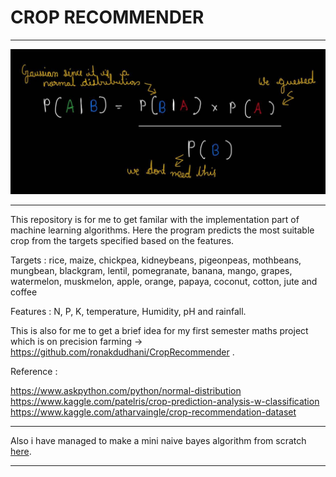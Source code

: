 # CROP RECOMMENDER
---

<img src="./GNB.jpg" >

---

This repository is for me to get familar with the implementation part of machine learning algorithms.
Here the program predicts the most suitable crop from the targets specified based on the features.

Targets : rice, maize, chickpea, kidneybeans, pigeonpeas, mothbeans, mungbean, blackgram, lentil, pomegranate, banana, mango, grapes, watermelon, muskmelon, apple, orange, papaya, coconut, cotton, jute and coffee

Features : N, P, K, temperature, Humidity, pH and  rainfall. 


This is also for me to get a brief idea for my first semester maths project which is on precision farming -> https://github.com/ronakdudhani/CropRecommender .


Reference : 

https://www.askpython.com/python/normal-distribution \
https://www.kaggle.com/patelris/crop-prediction-analysis-w-classification \
https://www.kaggle.com/atharvaingle/crop-recommendation-dataset

---

Also i have managed to make a mini naive bayes algorithm from scratch [here](https://github.com/Akshaj000/NaiveBayesClassifier_CropRecommender/tree/master/Custom%20Naive%20Bayes).


---

